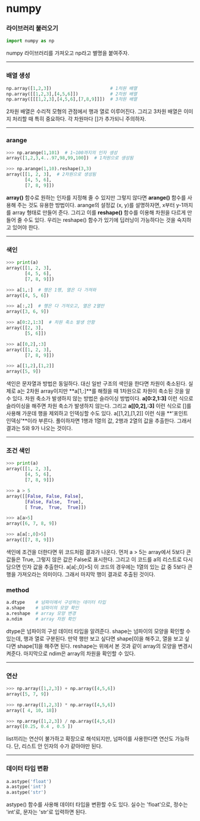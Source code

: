 # numpy



### 라이브러리 불러오기

```python
import numpy as np
```

numpy 라이브러리를 가져오고 np라고 별명을 붙여주자.



---



### 배열 생성

```python
np.array([1,2,3])                      # 1차원 배열
np.array([[1,2,3],[4,5,6]])            # 2차원 배열
np.array([[[1,2,3],[4,5,6],[7,8,9]]])  # 3차원 배열
```

 2차원 배열은 수리적 모형의 관점에서 행과 열로 이루어진다. 그리고 3차원 배열은 이미지 처리할 때 특히 중요하다. 각 차원마다 []가 추가되니 주의하자.



---



### arange

```python
>>> np.arange(1,101)  # 1~100까지의 인자 생성
array([1,2,3,4...97,98,99,100])  # 1차원으로 생성됨

>>> np.arange(1,10).reshape(3,3)
array([[1, 2, 3],  # 2차원으로 생성됨
       [4, 5, 6],
       [7, 8, 9]])
```

 **array()** 함수로 원하는 인자를 지정해 줄 수 있지만 그렇지 않다면 **arange()** 함수를 사용해 주는 것도 유용한 방법이다. arange의 설정값 (x, y)를 설명하자면, x부터 y-1까지를 array 형태로 만들어 준다. 그리고 이를 **reshape()** 함수를 이용해 차원을 다르게 만들어 줄 수도 있다. 우리는 reshape() 함수가 있기에 딥러닝이 가능하다는 것을 숙지하고 있어야 한다.



---



### 색인

```python
>>> print(a)
array([[1, 2, 3],
       [4, 5, 6],
       [7, 8, 9]])

>>> a[1,:]  # 행은 1행, 열은 다 가져와
array([4, 5, 6])

>>> a[:,2]  # 행은 다 가져오고, 열은 2열만
array([3, 6, 9])

>>> a[0:2,1:3]  # 차원 축소 발생 안함
array([[2, 3],
       [5, 6]])

>>> a[[0,2],:3]
array([[1, 2, 3],
       [7, 8, 9]])

>>> a[[1,2],[1,2]]
array([5, 9])
```

 색인은 문자열과 방법은 동일하다. 대신 일반 구조의 색인을 한다면 차원이 축소된다. 실제로 a는 2차원 array이지만 **a[1,:]**를 해줬을 때 1차원으로 차원이 축소된 것을 알 수 있다. 차원 축소가 발생하지 않는 방법은 슬라이싱 방법이다. **a[0:2,1:3]** 이런 식으로 슬라이싱을 해주면 차원 축소가 발생하지 않는다. 그리고 **a[[0,2],:3]** 이런 식으로 []를 사용해 가운데 행을 제외하고 인덱싱할 수도 있다. a[[1,2],[1,2]] 이런 식을 **'포인트 인덱싱'**이라 부른다. 풀이하자면 1행과 1열의 값, 2행과 2열의 값을 추출한다. 그래서 결과는 5와 9가 나오는 것이다.



---



### 조건 색인

```python
>>> print(a)
array([[1, 2, 3],
       [4, 5, 6],
       [7, 8, 9]])

>>> a > 5
array([[False, False, False],
       [False, False,  True],
       [ True,  True,  True]])

>>> a[a>5]
array([6, 7, 8, 9])

>>> a[a[:,0]>5]
array([[7, 8, 9]])
```

 색인에 조건을 더한다면 위 코드처럼 결과가 나온다. 먼저 a > 5는 array에서 5보다 큰 값들은 True, 그렇지 않은 값은 False로 표시한다. 그리고 이 코드를 a의 리스트로 다시 담으면 인자 값을 추출한다. a[a[:,0]>5] 이 코드의 경우에는 1열의 있는 값 중 5보다 큰 행을 가져오라는 의미이다. 그래서 마지막 행이 결과로 추출된 것이다.



### method

```python
a.dtype    # 넘파이에서 구성하는 데이터 타입
a.shape    # 넘파이의 모양 확인
a.reshape  # array 모양 변경
a.ndim     # array 차원 확인
```

 dtype은 넘파이의 구성 데이터 타입을 알려준다. shape는 넘파이의 모양을 확인할 수 있는데, 행과 열로 구분된다. 만약 행만 보고 싶다면 shape[0]을 해주고, 열을 보고 싶다면 shape[1]을 해주면 된다. reshape는 위에서 본 것과 같이 array의 모양을 변경시켜준다. 마지막으로 ndim은 array의 차원을 확인할 수 있다. 



---



### 연산

```python
>>> np.array([1,2,3]) + np.array([4,5,6])
array([5, 7, 9])

>>> np.array([1,2,3]) * np.array([4,5,6])
array([ 4, 10, 18])

>>> np.array([1,2,3]) / np.array([4,5,6])
array([0.25, 0.4 , 0.5 ])
```

 list끼리는 연산이 불가하고 확장으로 해석되지만, 넘파이를 사용한다면 연산도 가능하다. 단, 리스트 안 인자의 수가 같아야만 된다.



---



### 데이터 타입 변환

```python
a.astype('float')
a.astype('int')
a.astype('str')
```

 astype() 함수를 사용해 데이터 타입을 변환할 수도 있다. 실수는 'float'으로, 정수는 'int'로, 문자는 'str'로 입력하면 된다.
